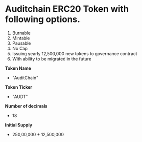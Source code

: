 # Auditchain ERC20 Token with following options.

1. Burnable
2. Mintable
3. Pausable
4. No Cap
5. Issuing yearly 12,500,000 new tokens to governance contract
6. With ability to be migrated in the future

**Token Name**
* "AuditChain"

**Token Ticker**
* "AUDT"

**Number of decimals**
* 18

**Initial Supply**
* 250,00,000 + 12,500,000